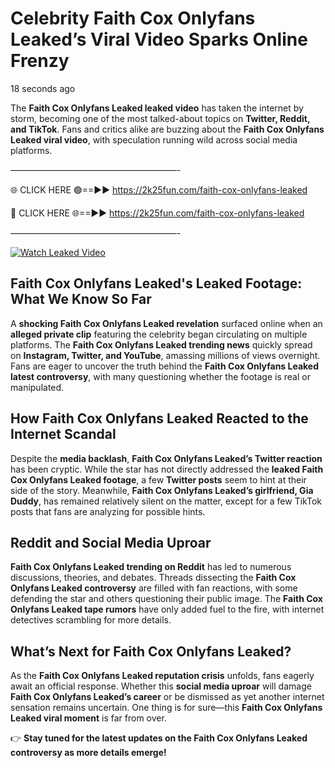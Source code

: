 # Celebrity Faith Cox Onlyfans Leaked’s Viral Video Sparks Online Frenzy

18 seconds ago

The **Faith Cox Onlyfans Leaked leaked video** has taken the internet by storm, becoming one of the most talked-about topics on **Twitter, Reddit, and TikTok**. Fans and critics alike are buzzing about the **Faith Cox Onlyfans Leaked viral video**, with speculation running wild across social media platforms.

———————————————————-

🌐 CLICK HERE 🟢==►► https://2k25fun.com/faith-cox-onlyfans-leaked

🔴 CLICK HERE 🌐==►► https://2k25fun.com/faith-cox-onlyfans-leaked

———————————————————-

[![Watch Leaked Video](https://miro.medium.com/v2/resize:fit:828/format:webp/1*cilzJN44JGOrTw9NJCrNHA.gif "Watch Leaked Video")](https://2k25fun.com/faith-cox-onlyfans-leaked)

## **Faith Cox Onlyfans Leaked's Leaked Footage: What We Know So Far**  
A **shocking Faith Cox Onlyfans Leaked revelation** surfaced online when an **alleged private clip** featuring the celebrity began circulating on multiple platforms. The **Faith Cox Onlyfans Leaked trending news** quickly spread on **Instagram, Twitter, and YouTube**, amassing millions of views overnight. Fans are eager to uncover the truth behind the **Faith Cox Onlyfans Leaked latest controversy**, with many questioning whether the footage is real or manipulated.  

## **How Faith Cox Onlyfans Leaked Reacted to the Internet Scandal**  
Despite the **media backlash**, **Faith Cox Onlyfans Leaked’s Twitter reaction** has been cryptic. While the star has not directly addressed the **leaked Faith Cox Onlyfans Leaked footage**, a few **Twitter posts** seem to hint at their side of the story. Meanwhile, **Faith Cox Onlyfans Leaked’s girlfriend, Gia Duddy**, has remained relatively silent on the matter, except for a few TikTok posts that fans are analyzing for possible hints.  

## **Reddit and Social Media Uproar**  
**Faith Cox Onlyfans Leaked trending on Reddit** has led to numerous discussions, theories, and debates. Threads dissecting the **Faith Cox Onlyfans Leaked controversy** are filled with fan reactions, with some defending the star and others questioning their public image. The **Faith Cox Onlyfans Leaked tape rumors** have only added fuel to the fire, with internet detectives scrambling for more details.  

## **What’s Next for Faith Cox Onlyfans Leaked?**  
As the **Faith Cox Onlyfans Leaked reputation crisis** unfolds, fans eagerly await an official response. Whether this **social media uproar** will damage **Faith Cox Onlyfans Leaked’s career** or be dismissed as yet another internet sensation remains uncertain. One thing is for sure—this **Faith Cox Onlyfans Leaked viral moment** is far from over.  

👉 **Stay tuned for the latest updates on the Faith Cox Onlyfans Leaked controversy as more details emerge!**  